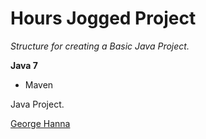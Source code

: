 # Hours Jogged Project

*Structure for creating a Basic Java Project.*

**Java 7**

* Maven

Java Project.

[George Hanna](https://github.com/georgehanna823)
